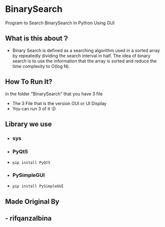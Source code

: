 # BinarySearch
Program to Search BinarySearch In Python Using GUI

## What is this about ❔
- Binary Search is defined as a searching algorithm used in a sorted array by repeatedly dividing the search interval in half. The idea of binary search is to use the information that the array is sorted and reduce the time complexity to O(log N). 

## How To Run It?
in the folder "BinarySearch" that you have 3 file
- The 3 File that is the version GUI or UI Display 
- You can run 3 of it :D

## Library we use
- ### sys
- ### PyQt5
- `pip install PyQt5`
- ### PySimpleGUI
- `pip install PySimpleGUI`

## Made Original By 
## - rifqanzalbina
